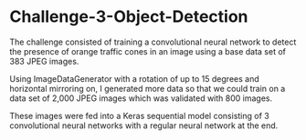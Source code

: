 # Challenge-3-Object-Detection
The challenge consisted of training a convolutional neural network to detect the presence of orange traffic cones in an image using a base data set of 383 JPEG images. 

Using ImageDataGenerator with a rotation of up to 15 degrees and horizontal mirroring on, I generated more data so that we could train on a data set of 2,000 JPEG images which was validated with 800 images. 

These images were fed into a Keras sequential model consisting of 3 convolutional neural networks with a regular neural network at the end. 
